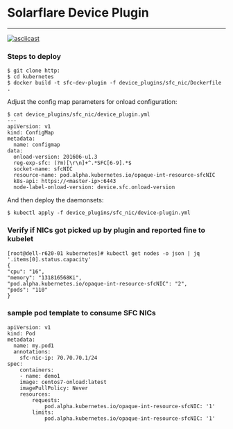# Solarflare Device Plugin
---------------------------

[![asciicast](https://asciinema.org/a/UyzMDcSHB42eWrP0soiwPyhEM.png)](https://asciinema.org/a/UyzMDcSHB42eWrP0soiwPyhEM)

### Steps to deploy
    $ git clone http:
    $ cd kubernetes
    $ docker build -t sfc-dev-plugin -f device_plugins/sfc_nic/Dockerfile .
 Adjust the config map parameters for onload configuration:

    $ cat device_plugins/sfc_nic/device_plugin.yml
    ---
    apiVersion: v1
    kind: ConfigMap
    metadata:
      name: configmap
    data:
      onload-version: 201606-u1.3
      reg-exp-sfc: (?m)[\r\n]+^.*SFC[6-9].*$
      socket-name: sfcNIC
      resource-name: pod.alpha.kubernetes.io/opaque-int-resource-sfcNIC
      k8s-api: https://<master-ip>:6443
      node-label-onload-version: device.sfc.onload-version
  And then deploy the daemonsets:

    $ kubectl apply -f device_plugins/sfc_nic/device-plugin.yml


### Verify if NICs got picked up by plugin and reported fine to kubelet

    [root@dell-r620-01 kubernetes]# kubectl get nodes -o json | jq     '.items[0].status.capacity'
    {
    "cpu": "16",
    "memory": "131816568Ki",
    "pod.alpha.kubernetes.io/opaque-int-resource-sfcNIC": "2",
    "pods": "110"
    }

### sample pod template to consume SFC NICs
    apiVersion: v1
    kind: Pod
    metadata:
      name: my.pod1
      annotations:
        sfc-nic-ip: 70.70.70.1/24
    spec:
        containers:
        - name: demo1
        image: centos7-onload:latest
        imagePullPolicy: Never
        resources:
            requests:
                pod.alpha.kubernetes.io/opaque-int-resource-sfcNIC: '1'
            limits:
                pod.alpha.kubernetes.io/opaque-int-resource-sfcNIC: '1'
